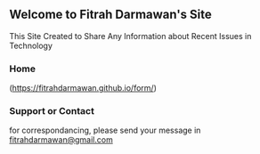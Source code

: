 ## Welcome to Fitrah Darmawan's Site

This Site Created to Share Any Information about Recent Issues in Technology

### Home
(https://fitrahdarmawan.github.io/form/)
### Support or Contact

for correspondancing, please send your message in fitrahdarmawan@gmail.com
